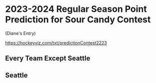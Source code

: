 # 2023-2024 Regular Season Point Prediction for Sour Candy Contest

(Diane's Entry)

https://hockeyviz.com/txt/predictionContest2223

## Every Team Except Seattle

## Seattle